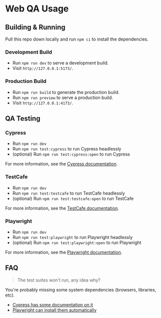 # Web QA Usage

## Building & Running

Pull this repo down locally and run `npm ci` to install the dependencies.
### Development Build

* Run `npm run dev` to serve a development build.
* Visit `http://127.0.0.1:5173/`.

### Production Build

* Run `npm run build` to generate the production build.
* Run `npm run preview` to serve a production build.
* Visit `http://127.0.0.1:4173/`.

## QA Testing

### Cypress

* Run `npm run dev`
* Run `npm run test:cypress` to run Cypress headlessly
* (optional) Run `npm run test:cypress:open` to run Cypress

For more information, see the [Cypress documentation](https://docs.cypress.io/guides/getting-started/installing-cypress).

### TestCafe

* Run `npm run dev`
* Run `npm run test:testcafe` to run TestCafe headlessly
* (optional) Run `npm run test:testcafe:open` to run TestCafe

For more information, see the [TestCafe documentation](https://testcafe.io/documentation/402635/getting-started).

### Playwright

* Run `npm run dev`
* Run `npm run test:playwright` to run Playwright headlessly
* (optional) Run `npm run test:playwright:open` to run Playwright

For more information, see the [Playwright documentation](https://playwright.dev/docs/intro).


## FAQ

> The test suites won't run, any idea why?

You're probably missing some system dependencies (browsers, libraries, etc).

- [Cypress has some documentation on it](https://docs.cypress.io/guides/continuous-integration/introduction#Dependencies)
- [Playwright can install them automatically](https://playwright.dev/docs/cli#install-system-dependencies)
